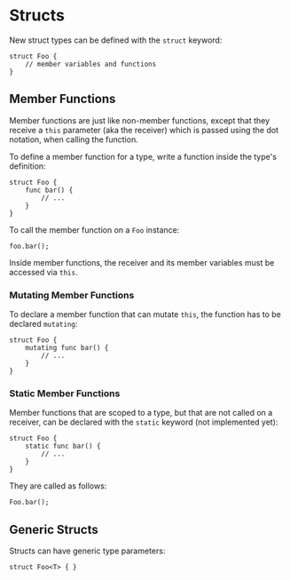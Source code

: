 # Structs

New struct types can be defined with the `struct` keyword:

```
struct Foo {
    // member variables and functions
}
```

## Member Functions

Member functions are just like non-member functions, except that they receive a
`this` parameter (aka the receiver) which is passed using the dot notation, when
calling the function.

To define a member function for a type, write a function inside the type's
definition:

```
struct Foo {
    func bar() {
        // ...
    }
}
```

To call the member function on a `Foo` instance:

```
foo.bar();
```

Inside member functions, the receiver and its member variables must be accessed
via `this`.

### Mutating Member Functions

To declare a member function that can mutate `this`, the function has to be
declared `mutating`:

```
struct Foo {
    mutating func bar() {
        // ...
    }
}
```

### Static Member Functions

Member functions that are scoped to a type, but that are not called on a
receiver, can be declared with the `static` keyword (not implemented yet):

```
struct Foo {
    static func bar() {
        // ...
    }
}
```

They are called as follows:

```
Foo.bar();
```

## Generic Structs

Structs can have generic type parameters:

```
struct Foo<T> { }
```
